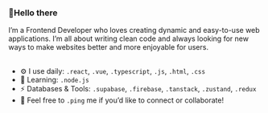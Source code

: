 ### 👋Hello there
 <!--<p align="center">
<!--   <a href="https://github.com/DenverCoder1/readme-typing-svg"> -->
<!--     <img src="https://readme-typing-svg.demolab.com/?lines=Frontend%20Developer;Always%20learning%20new%20things&font=Fira%20Code&center=true&width=440&height=45&color=f75c7e&vCenter=true&pause=1000&size=22" /></a> -->
<!-- </p> -->



<div>
  I’m a Frontend Developer who loves creating dynamic and easy-to-use web applications. I’m all about writing clean code and always looking for new ways to make websites better and more enjoyable for users.
</div> 
<br/>

- ⚙️ I use daily: `.react`, `.vue`, `.typescript`, `.js`, `.html`, `.css`
- 📔 Learning: `.node.js`
- ⚡ Databases & Tools: `.supabase`, `.firebase`, `.tanstack`, `.zustand`, `.redux`
- 💬 Feel free to `.ping` me if you’d like to connect or collaborate!





